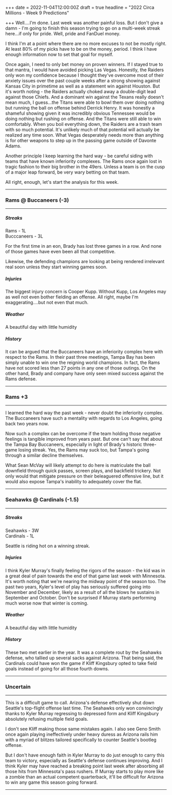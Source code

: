 +++
date = 2022-11-04T12:00:00Z
draft = true
headline = "2022 Circa Millions - Week 9 Predictions"

+++
Well....I'm done. Last week was another painful loss. But I don't give a damn - I'm going to finish this season trying to go on a multi-week streak here...if only for pride. Well, pride and FanDuel money.

I think I'm at a point where there are no more excuses to not be mostly right. At least 80% of my picks have to be on the money, period. I think I have enough information now to set that goal for myself.

Once again, I need to only bet money on proven winners. If I stayed true to that mantra, I would have avoided picking Las Vegas. Honestly, the Raiders only won my confidence because I thought they've overcome most of their anxiety issues over the past couple weeks after a strong showing against Kansas City in primetime as well as a statement win against Houston. But it's worth noting - the Raiders actually choked away a double-digit lead against those Chiefs. And a dominant win against the Texans really doesn't mean much, I guess...the Titans were able to bowl them over doing nothing but running the ball on offense behind Derrick Henry. It was honestly a shameful showing given it was incredibly obvious Tennessee would be doing nothing but rushing on offense. And the Titans were still able to win comfortably. When you boil everything down, the Raiders are a trash team with so much potential. It's unlikely much of that potential will actually be realized any time soon. What Vegas desperately needs more than anything is for other weapons to step up in the passing game outside of Davonte Adams.

Another principle I keep learning the hard way - be careful siding with teams that have known inferiority complexes. The Rams once again lost in tragic fashion to their big brother in the 49ers. Unless a team is on the cusp of a major leap forward, be very wary betting on that team.

All right, enough, let's start the analysis for this week.

***

### Rams @ Buccaneers (-3)

***

##### _Streaks_

Rams - 1L  
Bucccaneers - 3L

For the first time in an eon, Brady has lost three games in a row. And none of those games have even been all that competitive.

Likewise, the defending champions are looking at being rendered irrelevant real soon unless they start winning games soon.

##### _Injuries_

The biggest injury concern is Cooper Kupp. Without Kupp, Los Angeles may as well not even bother fielding an offense. All right, maybe I'm exaggerating....but not even that much.

##### _Weather_

A beautiful day with little humidity

##### _History_

It can be argued that the Buccaneers have an inferiority complex here with respect to the Rams. In their past three meetings, Tampa Bay has been simply unable to win one the reigning world champions. In fact, the Rams have not scored less than 27 points in any one of those outings. On the other hand, Brady and company have only seen mixed success against the Rams defense.

***

### Rams +3

***

I learned the hard way the past week - never doubt the inferiority complex. The Buccaneers have such a mentality with regards to Los Angeles, going back two years now.

Now such a complex can be overcome if the team holding those negative feelings is tangible improved from years past. But one can't say that about the Tampa Bay Buccaneers, especially in light of Brady's historic three-game losing streak. Yes, the Rams may suck too, but Tampa's going through a similar decline themselves.

What Sean McVay will likely attempt to do here is matriculate the ball downfield through quick passes, screen plays, and backfield trickery. Not only would that mitigate pressure on their beleaguered offensive line, but it would also expose Tampa's inability to adequately cover the flat.

***

### Seahawks @ Cardinals (-1.5)

***

##### _Streaks_

Seahawks - 3W  
Cardinals - 1L

Seattle is riding hot on a winning streak.

##### _Injuries_

I think Kyler Murray's finally feeling the rigors of the season - the kid was in a great deal of pain towards the end of that game last week with Minnesota. It's worth noting that we're nearing the midway point of the season too. The past two years, Kyler's level of play has seriously suffered going into November and December, likely as a result of all the blows he sustains in September and October. Don't be surprised if Murray starts performing much worse now that winter is coming.

##### _Weather_

A beautiful day with little humidity

##### _History_

These two met earlier in the year. It was a complete rout by the Seahawks defense, who tallied up several sacks against Arizona. That being said, the Cardinals could have won the game if Kliff Kingsbury opted to take field goals instead of going for all those fourth downs.

***

### Uncertain

***

This is a difficult game to call. Arizona's defense effectively shut down Seattle's top-flight offense last time. The Seahawks only won convincingly thanks to Kyler Murray regressing to depressed form and Kliff Kingsbury absolutely refusing multiple field goals.

I don't see Kliff making those same mistakes again. I also see Geno Smith once again playing ineffectively under heavy duress as Arizona rails him with a myriad of blitzes tailored specifically to counter Seattle's bootleg offense.

But I don't have enough faith in Kyler Murray to do just enough to carry this team to victory, especially as Seattle's defense continues improving. And I think Kyler may have reached a breaking point last week after absorbing all those hits from Minnesota's pass rushers. If Murray starts to play more like a zombie than an actual competent quarterback, it'll be difficult for Arizona to win any game this season going forward.

***